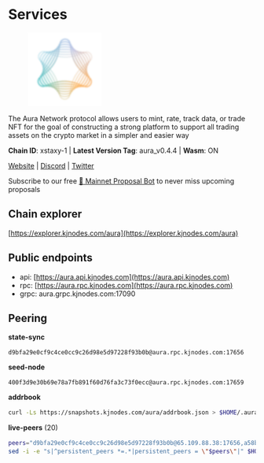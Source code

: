 # Services

<figure><img src="https://raw.githubusercontent.com/kj89/cosmos-images/main/logos/aura.png" width="150" alt=""><figcaption></figcaption></figure>

The Aura Network protocol allows users to mint, rate, track data,  or trade NFT for the goal of constructing a strong platform to  support all trading assets on the crypto market in a simpler and easier way

**Chain ID**: xstaxy-1 | **Latest Version Tag**: aura_v0.4.4 | **Wasm**: ON

[Website](https://aura.network) | [Discord](https://discord.gg/hpvF5QcWRf) | [Twitter](https://twitter.com/AuraNetworkHQ)



Subscribe to our free [🤖 Mainnet Proposal Bot](https://t.me/kjnodes_proposal_bot) to never miss upcoming proposals


## Chain explorer
[https://explorer.kjnodes.com/aura](https://explorer.kjnodes.com/aura)

## Public endpoints

* api: [https://aura.api.kjnodes.com](https://aura.api.kjnodes.com)
* rpc: [https://aura.rpc.kjnodes.com](https://aura.rpc.kjnodes.com)
* grpc: aura.grpc.kjnodes.com:17090

## Peering

**state-sync**

```text
d9bfa29e0cf9c4ce0cc9c26d98e5d97228f93b0b@aura.rpc.kjnodes.com:17656
```

**seed-node**

```text
400f3d9e30b69e78a7fb891f60d76fa3c73f0ecc@aura.rpc.kjnodes.com:17659
```

**addrbook**
```bash
curl -Ls https://snapshots.kjnodes.com/aura/addrbook.json > $HOME/.aura/config/addrbook.json
```

**live-peers** (20)
```bash
peers="d9bfa29e0cf9c4ce0cc9c26d98e5d97228f93b0b@65.109.88.38:17656,a58b4dec687b60ba05cf9a3e4cd1181b09c0661f@65.109.93.152:34656,edbd221ceecf4e0234fb60d617a025c6b0e56bf0@178.250.154.15:36656,3e7ef25f1c9829351936884618659167400eb0f1@142.132.149.171:26656,0179528068da0dfaf61005cf5aa28793ca42b129@85.25.74.163:26656,e46238ddcf2113b70f59b417994c375e2d67e265@71.236.119.108:40656,a859027129ee2524b57c43b9ecbe3bcc4d120efb@142.132.195.58:26656,65bf908c6c41cacfce9652ed69a17337b023d0d0@57.128.85.172:26656,ed68064620cebd196f56335bf801144efa9fb5ef@185.22.232.82:26656,f43c7c9a194ee5a97665a9aad8f887fdbb75e4ca@65.109.225.86:46656,358b375d2ed068e5670301760476637aa9ad79a0@51.79.19.15:30656,a19b89ebbf7331f435b8ef100ce501d2377922ea@209.126.116.182:26656,5d9146e9446df65ac30dd0a2dcb7e5887aaa6fa6@188.40.67.160:26656,a1f949c765bfc493ddd2e0e8477170bcc3b86a57@194.163.179.176:16656,f67f9a6f5121b6388c84812a812d5d6eca0b39e8@148.251.66.248:26656,7ff603bf2eb8249b9a1e695a232d99fdaf8a0f13@195.201.197.159:26156,abb367c73ef28fc90f5071e1258a23c0e5be17cd@103.107.183.89:26656,dc9c2ab4055a2ef8ddca435e9d8c120969562f98@194.247.13.139:26656,ed15ae05f17dd4e672eec0a96c38364d063b68dc@65.108.6.45:60756,eec4c706ee03921d103018647a4695706bc91b21@13.212.73.184:26656"
sed -i -e "s|^persistent_peers *=.*|persistent_peers = \"$peers\"|" $HOME/.aura/config/config.toml
```
